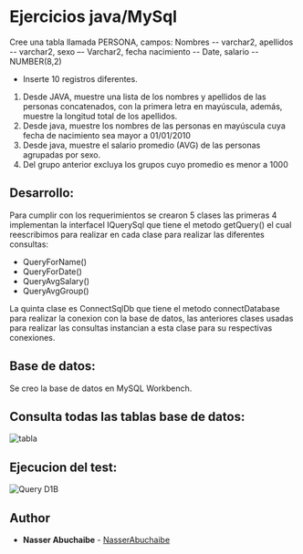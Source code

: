 # Ejercicios java/MySql  

Cree una tabla llamada PERSONA, campos:
Nombres -- varchar2, apellidos -- varchar2, sexo –- Varchar2, fecha nacimiento -- Date, salario -- NUMBER(8,2)  
  - Inserte 10 registros diferentes.
1. Desde JAVA, muestre una lista de los nombres y apellidos de las personas concatenados, con la primera letra en mayúscula, además, muestre la longitud total de los apellidos.
2. Desde java, muestre los nombres de las personas en mayúscula cuya fecha de nacimiento sea mayor a 01/01/2010
3. Desde java, muestre el salario promedio (AVG) de las personas agrupadas por sexo.
4. Del grupo anterior excluya los grupos cuyo promedio es menor a 1000

## Desarrollo:

Para cumplir con los requerimientos se crearon 5 clases las primeras 4 implementan la interfaceI IQuerySql que tiene el metodo getQuery() el cual reescribimos para realizar en cada clase para realizar las diferentes consultas:  
- QueryForName()
- QueryForDate()
- QueryAvgSalary()
- QueryAvgGroup()

La quinta clase es ConnectSqlDb que tiene el metodo connectDatabase para realizar la conexion con la base de datos, las anteriores clases usadas para realizar las consultas instancian  a esta clase para su respectivas conexiones.  

## Base de datos:  
Se creo la base de datos en MySQL Workbench.

## Consulta todas las tablas base de datos:
 
 ![tabla](https://i.ibb.co/RPscmQd/db.png)

## Ejecucion del test:

![Query D1B](https://i.ibb.co/mbdqqj6/query.png)
## Author
* **Nasser Abuchaibe** - [NasserAbuchaibe](https://github.com/NasserAbuchaibe)